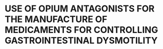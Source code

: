 # USE OF OPIUM ANTAGONISTS FOR THE MANUFACTURE OF MEDICAMENTS FOR CONTROLLING GASTROINTESTINAL DYSMOTILITY